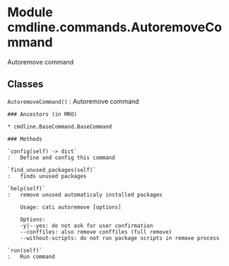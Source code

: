 Module cmdline.commands.AutoremoveCommand
=========================================
Autoremove command

Classes
-------

`AutoremoveCommand()`
:   Autoremove command

    ### Ancestors (in MRO)

    * cmdline.BaseCommand.BaseCommand

    ### Methods

    `config(self) ‑> dict`
    :   Define and config this command

    `find_unused_packages(self)`
    :   finds unused packages

    `help(self)`
    :   remove unused automaticaly installed packages
        
        Usage: cati autoremove [options]
        
        Options:
        -y|--yes: do not ask for user confirmation
        --conffiles: also remove conffiles (full remove)
        --without-scripts: do not run package scripts in remove process

    `run(self)`
    :   Run command